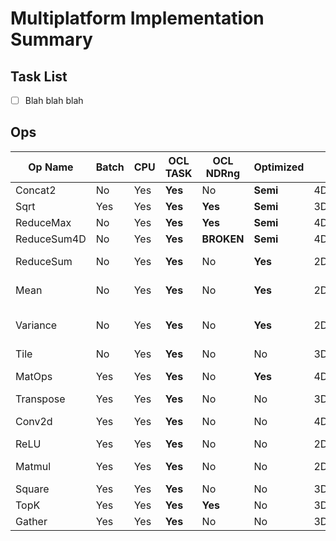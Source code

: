 # Multiplatform Implementation Summary

## Task List
- [ ] Blah blah blah


## Ops
Op Name        | Batch | CPU  | OCL TASK | OCL NDRng| Optimized|Shape1    | Shape2| Combinations                  | Sett1         |Val1   |Sett2      |Val2   | Notes|
---            | ---   | ---  | ---      | ---      | ---      | ---      | ---   | --------------------          | ---           | ---   | ---       | ---   |  --- |
Concat2        |     No|Yes   |**Yes**   |        No|**Semi**  |4D        |4D     |-                              |Concat2        |3      |           |-      |--
Sqrt           |Yes    |Yes   |**Yes**   |**Yes**   |**Semi**  |3D        |-      |-                              |               |-      |           |-      |--
ReduceMax      |     No|Yes   |**Yes**   |**Yes**   |**Semi**  |4D        |-      |-                              |reductionDim   |1,2    |           |-      |--
ReduceSum4D    |     No|Yes   |**Yes**   |**BROKEN**|**Semi**  |4D        |-      |{1-1-1-0}                      |               |-      |           |-      |--
ReduceSum      |     No|Yes   |**Yes**   |        No|**Yes**   |2D,3D     |-      |{3D: 0-0-1}, {2D: 0-1-0}       |               |-      |           |-      |--
Mean           |     No|Yes   |**Yes**   |        No|**Yes**   |2D,4D     |-      |{1-0-0-0}, {1-1-1-0}           |               |-      |           |-      |--
Variance       |     No|Yes   |**Yes**   |        No|**Yes**   |2D,4D     |-      |{2D: 1-0-0-0}, {4D: 1-1-1-0}   |               |-      |           |-      |--
Tile           |     No|Yes   |**Yes**   |        No|        No|3D,4D     |-      |-                              |tileAxis       |1,2    |tileCount  |20,1024|only tileAxis=2 implemented
MatOps         |Yes    |Yes   |**Yes**   |        No|**Yes**   |4D,3D,2D,1D|4D,3D,2D,1D,0D|-                              |               |-      |           |-      |ADD,SUB,MUL_ELEMENT,DIV_ELEMENT, shapes could be different
Transpose      |Yes    |Yes   |**Yes**   |        No|        No|3D        |-      |-                              |               |-      |           |-      |--
Conv2d         |Yes    |Yes   |**Yes**   |        No|        No|4D        |-      |-                              |overrideDim2   |-1     |           |-      |3x Less performance compared to the tensorflow
ReLU           |Yes    |Yes   |**Yes**   |        No|        No|2D,4D     |-      |-                              |               |-      |           |-      |--
Matmul         |Yes    |Yes   |**Yes**   |        No|        No|2D,3D     |2D,3D  |-                              |               |-      |           |-      |20x Less performance compared to the tensorflow
Square         |Yes    |Yes   |**Yes**   |        No|        No|3D        |-      |-                              |               |-      |           |-      |--
TopK           |Yes    |Yes   |**Yes**   |**Yes**   |        No|3D        |-      |-                              |axis           |2      |k          |20     |From PointNet++
Gather         |Yes    |Yes   |**Yes**   |        No|        No|3D        |3D     |-                              |indices_axis   |1      |           |-      |From PointNet++

